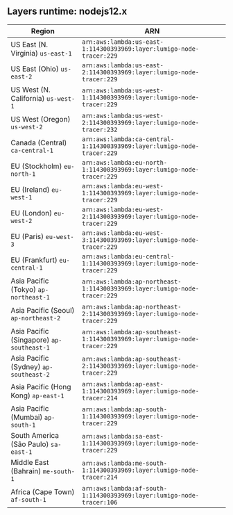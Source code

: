 Layers runtime: nodejs12.x
----
| Region | ARN |
| --- | --- |
|US East (N. Virginia)  `us-east-1`|`arn:aws:lambda:us-east-1:114300393969:layer:lumigo-node-tracer:229`|
|US East (Ohio)  `us-east-2`|`arn:aws:lambda:us-east-2:114300393969:layer:lumigo-node-tracer:229`|
|US West (N. California)  `us-west-1`|`arn:aws:lambda:us-west-1:114300393969:layer:lumigo-node-tracer:229`|
|US West (Oregon)  `us-west-2`|`arn:aws:lambda:us-west-2:114300393969:layer:lumigo-node-tracer:232`|
|Canada (Central)  `ca-central-1`|`arn:aws:lambda:ca-central-1:114300393969:layer:lumigo-node-tracer:229`|
|EU (Stockholm)  `eu-north-1`|`arn:aws:lambda:eu-north-1:114300393969:layer:lumigo-node-tracer:229`|
|EU (Ireland)  `eu-west-1`|`arn:aws:lambda:eu-west-1:114300393969:layer:lumigo-node-tracer:229`|
|EU (London)  `eu-west-2`|`arn:aws:lambda:eu-west-2:114300393969:layer:lumigo-node-tracer:229`|
|EU (Paris)  `eu-west-3`|`arn:aws:lambda:eu-west-3:114300393969:layer:lumigo-node-tracer:229`|
|EU (Frankfurt)  `eu-central-1`|`arn:aws:lambda:eu-central-1:114300393969:layer:lumigo-node-tracer:229`|
|Asia Pacific (Tokyo)  `ap-northeast-1`|`arn:aws:lambda:ap-northeast-1:114300393969:layer:lumigo-node-tracer:229`|
|Asia Pacific (Seoul)  `ap-northeast-2`|`arn:aws:lambda:ap-northeast-2:114300393969:layer:lumigo-node-tracer:229`|
|Asia Pacific (Singapore)  `ap-southeast-1`|`arn:aws:lambda:ap-southeast-1:114300393969:layer:lumigo-node-tracer:229`|
|Asia Pacific (Sydney)  `ap-southeast-2`|`arn:aws:lambda:ap-southeast-2:114300393969:layer:lumigo-node-tracer:229`|
|Asia Pacific (Hong Kong)  `ap-east-1`|`arn:aws:lambda:ap-east-1:114300393969:layer:lumigo-node-tracer:214`|
|Asia Pacific (Mumbai)  `ap-south-1`|`arn:aws:lambda:ap-south-1:114300393969:layer:lumigo-node-tracer:229`|
|South America (São Paulo)  `sa-east-1`|`arn:aws:lambda:sa-east-1:114300393969:layer:lumigo-node-tracer:229`|
|Middle East (Bahrain)  `me-south-1`|`arn:aws:lambda:me-south-1:114300393969:layer:lumigo-node-tracer:214`|
|Africa (Cape Town)  `af-south-1`|`arn:aws:lambda:af-south-1:114300393969:layer:lumigo-node-tracer:106`|
